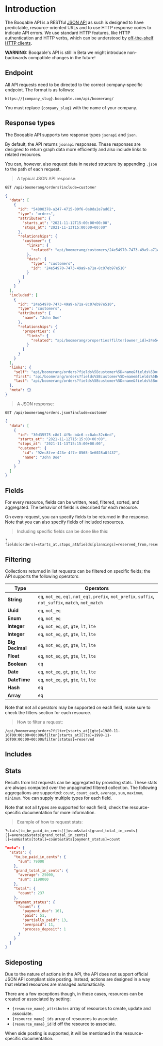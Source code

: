 # Introduction

The Booqable API is a RESTful [JSON API](https://jsonapi.org/) as such is designed to have predictable, resource-oriented URLs and to use HTTP response codes to indicate API errors. We use standard HTTP features, like HTTP authentication and HTTP verbs, which can be understood by [off-the-shelf HTTP clients](https://jsonapi.org/implementations/).

<aside class="warning">
  <b>WARNING:</b> Booqable's API is still in Beta we might introduce non-backwards compatible changes in the future!
</aside>


## Endpoint

All API requests need to be directed to the correct company-specific endpoint.
The format is as follows:

`https://{company_slug}.booqable.com/api/boomerang/`

<aside class="notice">
  You must replace <code>{company_slug}</code> with the name of your company.
</aside>


## Response types

The Booqable API supports two response types `jsonapi` and `json`.

By default, the API returns `jsonapi` responses. These responses are designed to return graph data more efficiently and also include links to related resources.

You can, however, also request data in nested structure by appending `.json` to the path of each request.

> A typical JSON API response:

```
GET /api/boomerang/orders?include=customer
```

```json
{
  "data": [
    {
      "id": "54808378-a247-4715-89f6-0a8da2e7ad62",
      "type": "orders",
      "attributes": {
        "starts_at": "2021-11-12T15:00:00+00:00",
        "stops_at": "2021-11-13T15:00:00+00:00"
      },
      "relationships": {
        "customer": {
          "links": {
            "related": "api/boomerang/customers/24e54970-7473-49a9-a71a-8c07eb97e510"
          },
          "data": {
            "type": "customers",
            "id": "24e54970-7473-49a9-a71a-8c07eb97e510"
          }
        }
      }
    }
  ],
  "included": [
    {
      "id": "24e54970-7473-49a9-a71a-8c07eb97e510",
      "type": "customers",
      "attributes": {
        "name": "John Doe"
      },
      "relationships": {
        "properties": {
          "links": {
            "related": "api/boomerang/properties?filter[owner_id]=24e54970-7473-49a9-a71a-8c07eb97e510&filter[owner_type]=Customer"
          }
        }
      }
    }
  ],
  "links": {
    "self": "api/boomerang/orders?fields%5Bcustomer%5D=name&fields%5Borders%5D=starts_at%2Cstops_at&include=customer&page%5Bnumber%5D=1&page%5Bsize%5D=25",
    "first": "api/boomerang/orders?fields%5Bcustomer%5D=name&fields%5Borders%5D=starts_at%2Cstops_at&include=customer&page%5Bnumber%5D=1&page%5Bsize%5D=25",
    "last": "api/boomerang/orders?fields%5Bcustomer%5D=name&fields%5Borders%5D=starts_at%2Cstops_at&include=customer&page%5Bnumber%5D=1&page%5Bsize%5D=25"
  },
  "meta": {}
}
```

> A JSON response:

```
GET /api/boomerang/orders.json?include=customer
```

```json
{
  "data": [
    {
      "id": "30d35575-c8d1-4f5c-b4c6-cc0abc32c6ed",
      "starts_at": "2021-11-12T15:15:00+00:00",
      "stops_at": "2021-11-13T15:15:00+00:00",
      "customer": {
        "id": "92ec8fee-423e-4f7e-8565-3e6028a0f437",
        "name": "John Doe"
      }
    }
  ]
}
```



## Fields

For every resource, fields can be written, read, filtered, sorted, and aggregated. The behavior of fields is described for each resource.

On every request, you can specify fields to be returned in the response. Note that you can also specify fields of included resources.

> Including specific fields can be done like this:

```
?fields[orders]=starts_at,stops_at&fields[plannings]=reserved_from,reserved_till
```

## Filtering

Collections returned in list requests can be filtered on specific fields; the API supports the following operators:

| Type            | Operators                                                                                              |
|-----------------|--------------------------------------------------------------------------------------------------------|
| **String**      | `eq`, `not_eq`, `eql`, `not_eql`, `prefix`, `not_prefix`, `suffix`, `not_suffix`, `match`, `not_match` |
| **Uuid**        | `eq`, `not_eq`                                                                                         |
| **Enum**        | `eq`, `not_eq`                                                                                         |
| **Integer**     | `eq`, `not_eq`, `gt`, `gte`, `lt`, `lte`                                                               |
| **Integer**     | `eq`, `not_eq`, `gt`, `gte`, `lt`, `lte`                                                               |
| **Big Decimal** | `eq`, `not_eq`, `gt`, `gte`, `lt`, `lte`                                                               |
| **Float**       | `eq`, `not_eq`, `gt`, `gte`, `lt`, `lte`                                                               |
| **Boolean**     | `eq`                                                                                                   |
| **Date**        | `eq`, `not_eq`, `gt`, `gte`, `lt`, `lte`                                                               |
| **DateTime**    | `eq`, `not_eq`, `gt`, `gte`, `lt`, `lte`                                                               |
| **Hash**        | `eq`                                                                                                   |
| **Array**       | `eq`                                                                                                   |

<aside class="notice">
  Note that not all operators may be supported on each field, make sure to check the filters section for each resource.
</aside>

> How to filter a request:

```
/api/boomerang/orders?filter[starts_at][gte]=1980-11-16T09:00:00+00:00&filter[starts_at][lte]=1990-11-16T09:00:00+00:00&filter[status]=reserved
```

## Includes



## Stats

Results from list requests can be aggregated by providing stats. These stats are always computed over the unpaginated filtered collection. The following aggregations are supported: `count`, `count_each`, `average`, `sum`, `maximum`, `minimum`. You can supply multiple types for each field.

<aside class="notice">
  Note that not all types are supported for each field; check the resource-specific documentation for more information.
</aside>

> Example of how to request stats:

```
?stats[to_be_paid_in_cents][]=sum&stats[grand_total_in_cents][]=average&stats[grand_total_in_cents][]=sum&stats[total]=count&stats[payment_status]=count
```

```json
"meta": {
  "stats": {
    "to_be_paid_in_cents": {
      "sum": 79000
    },
    "grand_total_in_cents": {
      "average": 25000,
      "sum": 1198000
    },
    "total": {
      "count": 237
    },
    "payment_status": {
      "count": {
        "payment_due": 161,
        "paid": 51,
        "partially_paid": 13,
        "overpaid": 11,
        "process_deposit": 1
      }
    }
  }
}
```


## Sideposting

Due to the nature of actions in the API, the API does not support official JSON API compliant side posting. Instead, actions are designed in a way that related resources are managed automatically.

There are a few exceptions though, in these cases, resources can be created or associated by setting:

- `{resource_name}_attributes` array of resources to create, update and associate.
- `{resource_name}_ids` array of resources to associate.
- `{resource_name}_id` id off the resource to associate.

When side posting is supported, it will be mentioned in the resource-specific documentation.

